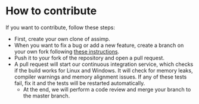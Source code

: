 # How to contribute

If you want to contribute, follow these steps:

- First, create your own clone of assimp.
- When you want to fix a bug or add a new feature, create a branch on your own fork
  following [these instructions](https://help.github.com/articles/creating-a-pull-request-from-a-fork/).
- Push it to your fork of the repository and open a pull request.
- A pull request will start our continuous integration service, which checks if the build works for Linux and Windows.
  It will check for memory leaks, compiler warnings and memory alignment issues. If any of these tests fail, fix it and
  the tests will be restarted automatically.
    - At the end, we will perform a code review and merge your branch to the master branch.
